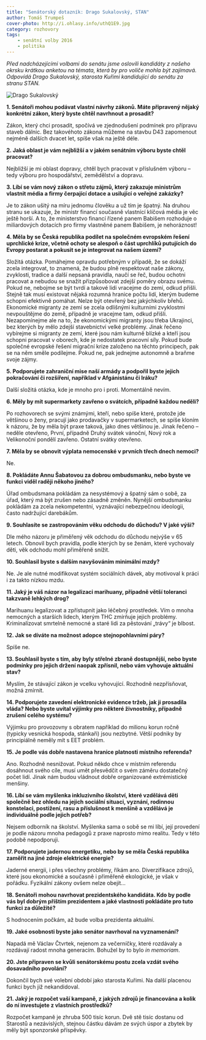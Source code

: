 ```yaml
---
title: "Senátorský dotazník: Drago Sukalovský, STAN"
author: Tomáš Trumpeš
cover-photo: http://i.ohlasy.info/uthQ1E9.jpg
category: rozhovory
tags:
    - senátní volby 2016
    - politika
---
```


*Před nadcházejícími volbami do senátu jsme oslovili kandidáty z našeho okrsku krátkou anketou na témata, která by pro voliče mohla být zajímavá. Odpovídá Drago Sukalovský, starosta Kuřimi kandidující do senátu za stranu STAN.*

<img src="http://i.ohlasy.info/uthQ1E9.jpg" alt="Drago Sukalovský" class="img-responsive img-popup">

**1. Senátoři mohou podávat vlastní návrhy zákonů. Máte připravený nějaký konkrétní zákon, který byste chtěl navrhnout a prosadit?**

Zákon, který chci prosadit, spočívá ve zjednodušení podmínek pro přípravu staveb dálnic. Bez takovéhoto zákona můžeme na stavbu D43 zapomenout nejméně dalších dvacet let, spíše však na ještě déle.

**2. Jaká oblast je vám nejbližší a v jakém senátním výboru byste chtěl pracovat?**

Nejbližší je mi oblast dopravy, chtěl bych pracovat v příslušném výboru – tedy výboru pro hospodářství, zemědělství a dopravu.

**3. Líbí se vám nový zákon o střetu zájmů, který zakazuje ministrům vlastnit média a firmy čerpající dotace a usilující o veřejné zakázky?**

Je to zákon ušitý na míru jednomu člověku a už tím je špatný. Na druhou stranu se ukazuje, že ministr financí současně vlastnící klíčová média je věc ještě horší. A to, že ministerstvo financí řízené panem Babišem rozhoduje o miliardových dotacích pro firmy vlastněné panem Babišem, je nehoráznost!

**4. Měla by se Česká republika podílet na společném evropském řešení uprchlické krize, včetně ochoty se alespoň o část uprchlíků putujících do Evropy postarat a pokusit se je integrovat na našem území?**

Složitá otázka. Pomáhejme opravdu potřebným v případě, že se dokáží zcela integrovat, to znamená, že budou plně respektovat naše zákony, zvyklosti, tradice a další nepsaná pravidla, naučí se řeč, budou ochotni pracovat a nebudou se snažit přizpůsobovat zdejší poměry obrazu svému. Pokud ne, nebojme se být tvrdí a takové lidi vracejme do zemí, odkud přišli. Stejně tak musí existovat nějaká rozumná hranice počtu lidí, kterým budeme schopni efektivně pomáhat. Nelze být otevřený bez jakýchkoliv břehů. Ekonomické migranty ze zemí se zcela odlišnými kulturními zvyklostmi nevpouštějme do země, případně je vracejme tam, odkud přišli. Nezapomínejme ale na to, že ekonomickými migranty jsou třeba Ukrajinci, bez kterých by mělo zdejší stavebnictví velké problémy. Jinak řečeno vybírejme si migranty ze zemí, které jsou nám kulturně blízké a kteří jsou schopni pracovat v oborech, kde je nedostatek pracovní síly. Pokud bude společné evropské řešení migrační krize založeno na těchto principech, pak se na něm směle podílejme. Pokud ne, pak jednejme autonomně a braňme svoje zájmy.

**5. Podporujete zahraniční mise naší armády a podpořil byste jejich pokračování či rozšíření, například v Afgánistánu či Iráku?**

Další složitá otázka, kde je mnoho pro i proti. Momentálně nevím.

**6. Měly by mít supermarkety zavřeno o svátcích, případně každou neděli?**

Po rozhovorech se svými známými, kteří, nebo spíše které, protože jde většinou o ženy, pracují jako prodavačky v supermarketech, se spíše kloním k názoru, že by měla být praxe taková, jako dnes většinou je. Jinak řečeno – neděle otevřeno, První, případně Druhý svátek vánoční, Nový rok a Velikonoční pondělí zavřeno. Ostatní svátky otevřeno.

**7. Měla by se obnovit výplata nemocenské v prvních třech dnech nemoci?**

Ne.

**8. Pokládáte Annu Šabatovou za dobrou ombudsmanku, nebo byste ve funkci viděl raději někoho jiného?**

Úřad ombudsmana pokládám za nesystémový a špatný sám o sobě, za úřad, který má být zrušen nebo zásadně změněn. Nynější ombudsmanku pokládám za zcela nekompetentní, vyznávající nebezpečnou ideologii, často nadržující darebákům.

**9. Souhlasíte se zastropováním věku odchodu do důchodu? V jaké výši?**

Dle mého názoru je přiměřený věk odchodu do důchodu nejvýše v 65 letech. Obnovil bych pravidla, podle kterých by se ženám, které vychovaly děti, věk odchodu mohl přiměřeně snížit.

**10. Souhlasil byste s dalším navyšováním minimální mzdy?**

Ne. Je ale nutné modifikovat systém sociálních dávek, aby motivoval k práci i za takto nízkou mzdu.

**11. Jaký je váš názor na legalizaci marihuany, případně větší toleranci takzvaně lehkých drog?**

Marihuanu legalizovat a zpřístupnit jako léčebný prostředek. Vím o mnoha nemocných a starších lidech, kterým THC zmírňuje jejich problémy. Kriminalizovat smrtelně nemocné a staré lidi za pěstování „trávy“ je blbost.

**12. Jak se díváte na možnost adopce stejnopohlavními páry?**

Spíše ne.

**13. Souhlasil byste s tím, aby byly střelné zbraně dostupnější, nebo byste podmínky pro jejich držení naopak zpřísnil, nebo vám vyhovuje aktuální stav?**

Myslím, že stávající zákon je vcelku vyhovující. Rozhodně nezpřísňovat, možná zmírnit.

**14. Podporujete zavedení elektronické evidence tržeb, jak ji prosadila vláda? Nebo byste uvítal výjimky pro některé živnostníky, případně zrušení celého systému?**

Výjimku pro provozovny s obratem například do milionu korun ročně (typicky vesnická hospoda, stánkaři) jsou nezbytné. Větší podniky by principiálně neměly mít s EET problém.

**15. Je podle vás dobře nastavena hranice platnosti místního referenda?**

Ano. Rozhodně nesnižovat. Pokud někdo chce v místním referendu dosáhnout svého cíle, musí umět přesvědčit o svém záměru dostatečný počet lidí. Jinak nám budou vládnout dobře organizované extrémistické menšiny.

**16. Líbí se vám myšlenka inkluzivního školství, které vzdělává děti společně bez ohledu na jejich sociální situaci, vyznání, rodinnou konstelaci, postižení, rasu a příslušnost k menšině a vzdělává je individuálně podle jejich potřeb?**

Nejsem odborník na školství. Myšlenka sama o sobě se mi líbí, její provedení je podle názoru mnoha pedagogů z praxe naprosto mimo realitu. Tedy v této podobě nepodporuji.

**17. Podporujete jadernou energetiku, nebo by se měla Česká republika zaměřit na jiné zdroje elektrické energie?**

Jaderné energii, i přes všechny problémy, říkám ano. Diverzifikace zdrojů, které jsou ekonomické a současně i přiměřeně ekologické, je však v pořádku. Fyzikální zákony ovšem nelze obejít…

**18. Senátoři mohou navrhovat prezidentského kandidáta. Kdo by podle vás byl dobrým příštím prezidentem a jaké vlastnosti pokládáte pro tuto funkci za důležité?**

S hodnocením počkám, až bude volba prezidenta aktuální.

**19. Jaké osobnosti byste jako senátor navrhoval na vyznamenání?**

Napadá mě Václav Čtvrtek, nejenom za večerníčky, které rozdávaly a rozdávají radost mnoha generacím. Bohužel by to bylo *in memoriam*.

**20. Jste připraven se kvůli senátorskému postu zcela vzdát svého dosavadního povolání?**

Dokončil bych své volební období jako starosta Kuřimi. Na další placenou funkci bych již nekandidoval.

**21. Jaký je rozpočet vaší kampaně, z jakých zdrojů je financována a kolik do ní investujete z vlastních prostředků?**

Rozpočet kampaně je zhruba 500 tisíc korun. Dvě stě tisíc dostanu od Starostů a nezávislých, stejnou částku dávám ze svých úspor a zbytek by měly být sponzorské příspěvky.

